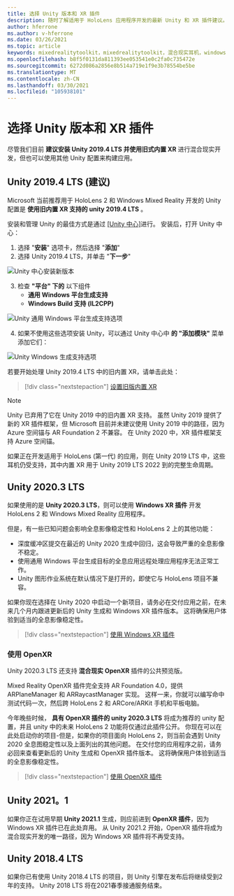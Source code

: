 ```yaml
---
title: 选择 Unity 版本和 XR 插件
description: 随时了解适用于 HoloLens 应用程序开发的最新 Unity 和 XR 插件建议。
author: hferrone
ms.author: v-hferrone
ms.date: 03/26/2021
ms.topic: article
keywords: mixedrealitytoolkit，mixedrealitytoolkit，混合现实耳机，windows mixed reality 耳机，虚拟现实耳机，unity
ms.openlocfilehash: b8f5f0131da811393ee053541e0c2fa0c735472e
ms.sourcegitcommit: 6272d086a2856e8b514a719e1f9e3b78554be5be
ms.translationtype: MT
ms.contentlocale: zh-CN
ms.lasthandoff: 03/30/2021
ms.locfileid: "105938101"
---
```

# <a name="choosing-a-unity-version-and-xr-plugin"></a>选择 Unity 版本和 XR 插件

尽管我们目前 **建议安装 Unity 2019.4 LTS 并使用旧式内置 XR** 进行混合现实开发，但也可以使用其他 Unity 配置来构建应用。

## <a name="unity-20194-lts-recommended"></a>Unity 2019.4 LTS (建议) 

Microsoft 当前推荐用于 HoloLens 2 和 Windows Mixed Reality 开发的 Unity 配置是 **使用旧内置 XR 支持的 unity 2019.4 LTS** 。

安装和管理 Unity 的最佳方式是通过 <a href="https://unity3d.com/get-unity/download" target="_blank">[Unity 中心]</a>进行。 安装后，打开 Unity 中心：

1. 选择 "**安装**" 选项卡，然后选择 "**添加**"
2. 选择 Unity 2019.4 LTS，并单击 "**下一步**"

![Unity 中心安装新版本](images/unity-hub-img-01.png)

3. 检查 **"平台" 下的** 以下组件
    * **通用 Windows 平台生成支持** 
    * **Windows Build 支持 (IL2CPP)**

![Unity 通用 Windows 平台生成支持选项](../images/Unity_Install_Option_UWP.png)

4. 如果不使用这些选项安装 Unity，可以通过 Unity 中心中 **的 "添加模块"** 菜单添加它们：

![Unity Windows 生成支持选项](../images/Unity_Install_Option_UWP2.png)

若要开始处理 Unity 2019.4 LTS 中的旧内置 XR，请单击此处：

> [!div class="nextstepaction"]
> [设置旧版内置 XR](legacy-xr-support.md)

> [!NOTE]
> Unity 已弃用了它在 Unity 2019 中的旧内置 XR 支持。  虽然 Unity 2019 提供了新的 XR 插件框架，但 Microsoft 目前并未建议使用 Unity 2019 中的路径，因为 Azure 空间锚与 AR Foundation 2 不兼容。  在 Unity 2020 中，XR 插件框架支持 Azure 空间锚。

如果正在开发适用于 HoloLens (第一代) 的应用，则在 Unity 2019 LTS 中，这些耳机仍受支持，其中内置 XR 用于 Unity 2019 LTS 2022 到的完整生命周期。

## <a name="unity-20203-lts"></a>Unity 2020.3 LTS 

如果使用的是 **Unity 2020.3 LTS**，则可以使用 **Windows XR 插件** 开发 HoloLens 2 和 Windows Mixed Reality 应用程序。

但是，有一些已知问题会影响全息影像稳定性和 HoloLens 2 上的其他功能： 

* 深度缓冲区提交在最近的 Unity 2020 生成中回归，这会导致严重的全息影像不稳定。
* 使用通用 Windows 平台生成目标的全息应用远程处理应用程序无法正常工作。
* Unity 图形作业系统在默认情况下是打开的，即使它与 HoloLens 项目不兼容。

如果你现在选择在 Unity 2020 中启动一个新项目，请务必在交付应用之前，在未来几个月内跟进更新后的 Unity 生成和 Windows XR 插件版本。  这将确保用户体验到适当的全息影像稳定性。

> [!div class="nextstepaction"]
> [使用 Windows XR 插件](windows-xr-plugin.md)

### <a name="using-openxr"></a>使用 OpenXR

Unity 2020.3 LTS 还支持 **混合现实 OpenXR** 插件的公共预览版。

Mixed Reality OpenXR 插件完全支持 AR Foundation 4.0，提供 ARPlaneManager 和 ARRaycastManager 实现。 这样一来，你就可以编写命中测试代码一次，然后跨 HoloLens 2 和 ARCore/ARKit 手机和平板电脑。 

今年晚些时候， **具有 OpenXR 插件的 unity 2020.3 LTS** 将成为推荐的 unity 配置，并且 unity 中的未来 HoloLens 2 功能将仅通过此插件公开。  你现在可以在此处启动你的项目-但是，如果你的项目面向 HoloLens 2，则当前会遇到 Unity 2020 全息图稳定性以及上面列出的其他问题。  在交付您的应用程序之前，请务必回来查看更新后的 Unity 生成和 OpenXR 插件版本。  这将确保用户体验到适当的全息影像稳定性。 

> [!div class="nextstepaction"]
> [使用 OpenXR 插件](openxr-getting-started.md)

## <a name="unity-20211"></a>Unity 2021。1

如果你正在试用早期 **Unity 2021.1** 生成，则应前进到 **OpenXR 插件**，因为 Windows XR 插件已在此处弃用。  从 Unity 2021.2 开始，OpenXR 插件将成为混合现实开发的唯一路径，因为 Windows XR 插件将不再受支持。

## <a name="unity-20184-lts"></a>Unity 2018.4 LTS

如果你已有使用 Unity 2018.4 LTS 的项目，则 Unity 引擎在发布后将继续受到2年的支持。  Unity 2018 LTS 将在2021春季接通服务结束。
